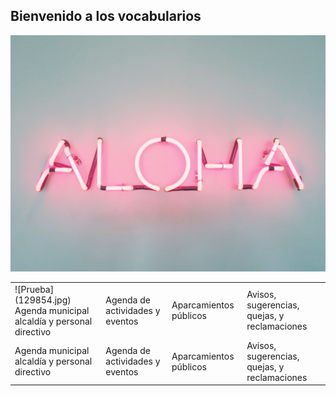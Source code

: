 <link rel="stylesheet" type="text/css" media="all" href="stylesheet.css" />

## Bienvenido a los vocabularios
![Prueba](129854.jpg)
<table id="t01">
        <tr>
            <td>    ![Prueba](129854.jpg)
                    Agenda municipal alcaldía y personal directivo</td>          
            <td>Agenda de actividades y eventos</td>            
            <td>Aparcamientos públicos</td>            
            <td>Avisos, sugerencias, quejas, y reclamaciones</td>
        </tr>  
        <tr>       
            <td>Agenda municipal alcaldía y personal directivo</td>          
            <td>Agenda de actividades y eventos</td>            
            <td>Aparcamientos públicos</td>            
            <td>Avisos, sugerencias, quejas, y reclamaciones</td>        
        </tr>        
        <tr>
        </tr>
</table>
